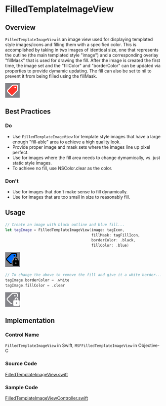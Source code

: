 # FilledTemplateImageView

## Overview
`FilledTemplateImageView` is an image view used for displaying templated style images/icons and filling them with a specified color. This is accomplished by taking in two images of identical size, one that represents the outline (the main templated style "image") and a corresponding overlay "fillMask" that is used for drawing the fill. After the image is created the first time, the image set and the "fillColor" and "borderColor" can be updated via properties to provide dymamic updating. The fill can also be set to nil to prevent it from being filled using the fillMask.

![FilledTemplate-redFill-whiteBorder.png](.attachments/FilledTemplate-redFill-whiteBorder.png)

## Best Practices
### Do
- Use `FilledTemplateImageView` for template style images that have a large enough "fill-able" area to achieve a high quality look.
- Provide proper image and mask sets where the images line up pixel perfect.
- Use for images where the fill area needs to change dymamically, vs. just static style images.
- To achieve no fill, use NSColor.clear as the color.

### Don't
- Use for images that don't make sense to fill dynamically.
- Use for images that are too small in size to reasonably fill.

## Usage
```Swift
// Create an image with black outline and blue fill...
let tagImage = FilledTemplateImageView(image: tagIcon,
                                       fillMask: tagFillIcon,
                                       borderColor: .black, 
                                       fillColor: .blue)
```
![FilledTemplate-blueFill-blackBorder.png](.attachments/FilledTemplate-blueFill-blackBorder.png)

```Swift
// To change the above to remove the fill and give it a white border...
tagImage.borderColor = .white
tagImage.fillColor = .clear
```
![FilledTemplate-clearFill-whiteBorder.png](.attachments/FilledTemplate-clearFill-whiteBorder.png)

## Implementation
### Control Name
`FilledTemplateImageView` in Swift, `MSFFilledTemplateImageView` in Objective-C
### Source Code
[FilledTemplateImageView.swift](https://github.com/microsoft/fluentui-apple/blob/main/macos/FluentUI/FilledTemplateImageView/FilledTemplateImageView.swift)
### Sample Code
[FilledTemplateImageViewController.swift](https://github.com/microsoft/fluentui-apple/blob/main/macos/FluentUITestViewControllers/FilledTemplateImageViewController.swift)
